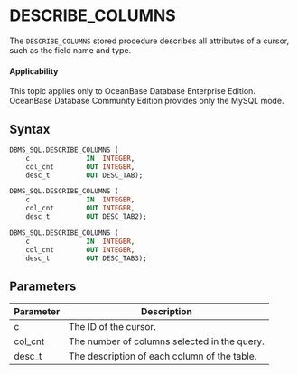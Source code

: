 DESCRIBE_COLUMNS
=====================================

The `DESCRIBE_COLUMNS` stored procedure describes all attributes of a cursor, such as the field name and type.

  <main id="notice" >
    <h4>Applicability</h4>
    <p>This topic applies only to OceanBase Database Enterprise Edition. OceanBase Database Community Edition provides only the MySQL mode. </p>
  </main>

Syntax
-----------------------

```sql
DBMS_SQL.DESCRIBE_COLUMNS (
    c              IN  INTEGER,
    col_cnt        OUT INTEGER,
    desc_t         OUT DESC_TAB);

DBMS_SQL.DESCRIBE_COLUMNS (
    c              IN  INTEGER,
    col_cnt        OUT INTEGER,
    desc_t         OUT DESC_TAB2);

DBMS_SQL.DESCRIBE_COLUMNS (
    c              IN  INTEGER,
    col_cnt        OUT INTEGER,
    desc_t         OUT DESC_TAB3);
```



Parameters
-------------------------



| Parameter | Description |
|---------|-----------|
| c | The ID of the cursor.  |
| col_cnt | The number of columns selected in the query.  |
| desc_t | The description of each column of the table.  |



